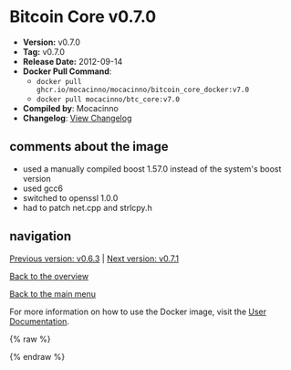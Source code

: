 # Bitcoin Core v0.7.0

- **Version:** v0.7.0
- **Tag:** v0.7.0
- **Release Date:** 2012-09-14
- **Docker Pull Command**:
  - `docker pull ghcr.io/mocacinno/mocacinno/bitcoin_core_docker:v7.0`
  - `docker pull mocacinno/btc_core:v7.0`
- **Compiled by**: Mocacinno
- **Changelog**: [View Changelog](https://github.com/bitcoin/bitcoin/blob/v0.7.0/doc/release-notes.txt)

## comments about the image

- used a manually compiled boost 1.57.0 instead of the system's boost version
- used gcc6
- switched to openssl 1.0.0
- had to patch net.cpp and strlcpy.h

## navigation

[Previous version: v0.6.3](./v6.3.md) | [Next version: v0.7.1](./v7.1.md)

[Back to the overview](./Readme.md)

[Back to the main menu](../Readme.md)

For more information on how to use the Docker image, visit the [User Documentation](../userdocs/Readme.md).

<!-- Google tag (gtag.js) -->
{% raw %}
<script async src="https://www.googletagmanager.com/gtag/js?id=G-BPC6NC6FF9"></script>
<script>
  window.dataLayer = window.dataLayer || [];
  function gtag(){dataLayer.push(arguments);}
  gtag('js', new Date());
  gtag('config', 'G-BPC6NC6FF9');
</script>
{% endraw %}

